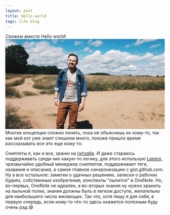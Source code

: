 ```yaml
---
layout: post
title: Hello world
tags: life blog
---
```


*Скажем вместе* Hello world!
![](../assets/helloWorld/1.jpeg)
Многие концепции сложно понять, пока не объяснишь их кому-то, так как мой кот уже знает слишком много, похоже пришло время рассказывать все это еще кому-то. 
   
Сниппеты я, как и все, храню на [гитхабе](https://gist.github.com/atnimak). И даже стараюсь поддерживать среди них какую-то логику, для этого использую [Lepton](https://github.com/hackjutsu/Lepton), чрезвычайно удобный менеджер сниппетов, поддерживает теги, названия и описания, а самое главное синхронизацию с gist.github.com. 
Ну а все остальное: заметки о удачных решениях, записки о рабочих буднях, собственные изобретения, конспекты "пылится" в OneNote. Но, во-первых, OneNote не идеален, а во-вторых знания ну нужно хранить на пыльной полке, знания должны быть в легком доступе, желательно для наибольшего числа желающих. 
Так что, хотя пишу я для себя, в первую очередь, если кому-то что-то здесь окажется полезным буду очень рад.:smile: